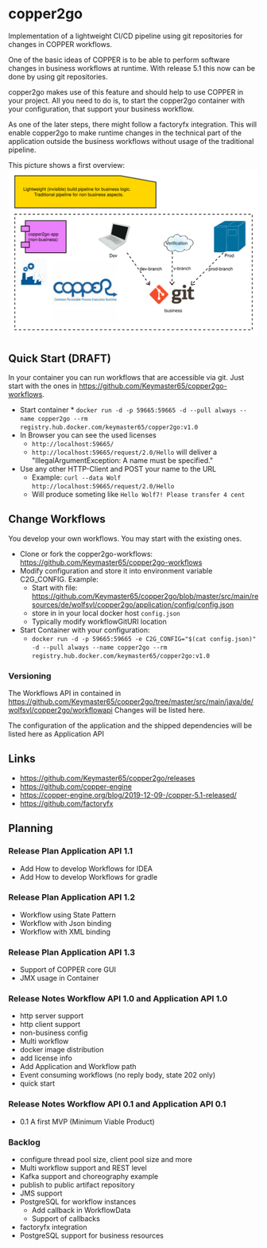 # copper2go
 Implementation of a lightweight CI/CD pipeline using git repositories for changes 
 in COPPER workflows.
 
 One of the basic ideas of COPPER is to be able to perform software changes in business
 workflows at runtime. With release 5.1 this now can be done by using git repositories.
 
copper2go makes use of this feature and should help to use COPPER in your project. 
All you need to do is, to start the copper2go container with your configuration,
that support your business workflow.
 
 As one of the later steps, there might follow a factoryfx integration. 
 This will enable copper2go to make runtime changes in the technical part of the application 
 outside the business workflows without usage of the traditional pipeline.
 
 This picture shows a first overview:
 ![This picture shows a first overview](copper2goOverview.svg)

## Quick Start (DRAFT)
In your container you can run workflows that are accessible via git. 
Just start with the ones in  https://github.com/Keymaster65/copper2go-workflows.

 * Start container
       * `docker run -d -p 59665:59665 -d --pull always --name copper2go --rm registry.hub.docker.com/keymaster65/copper2go:v1.0`
 * In Browser you can see the used licenses
   * `http://localhost:59665/`
   * `http://localhost:59665/request/2.0/Hello` will deliver a "IllegalArgumentException: A name must be specified."
 * Use any other HTTP-Client and POST your name to the URL
   * Example: `curl --data Wolf http://localhost:59665/request/2.0/Hello`
   * Will produce someting like `Hello Wolf7! Please transfer 4 cent`

## Change Workflows
You develop your own workflows. You may start with the existing ones.
  * Clone or fork the copper2go-workflows: https://github.com/Keymaster65/copper2go-workflows
  * Modify configuration and store it into environment variable C2G_CONFIG. Example:
    * Start with file: https://github.com/Keymaster65/copper2go/blob/master/src/main/resources/de/wolfsvl/copper2go/application/config/config.json
    * store in in your local docker host `config.json`
    * Typically modify workflowGitURI location
  * Start Container with your configuration:
    * `docker run -d -p 59665:59665 -e C2G_CONFIG="$(cat config.json)" -d --pull always --name copper2go --rm registry.hub.docker.com/keymaster65/copper2go:v1.0`

### Versioning
The Workflows API in contained in https://github.com/Keymaster65/copper2go/tree/master/src/main/java/de/wolfsvl/copper2go/workflowapi
Changes will be listed here.

The configuration of the application and the shipped dependencies will be listed here as Application API
  
## Links
  * https://github.com/Keymaster65/copper2go/releases
  * https://github.com/copper-engine
  * https://copper-engine.org/blog/2019-12-09-/copper-5.1-released/
  * https://github.com/factoryfx
 
## Planning
   
### Release Plan Application API 1.1
 * Add How to develop Workflows for IDEA
 * Add How to develop Workflows for gradle

### Release Plan Application API 1.2
 * Workflow using State Pattern
 * Workflow with Json binding
 * Workflow with XML binding

### Release Plan Application API 1.3
 * Support of COPPER core GUI
 * JMX usage in Container

### Release Notes Workflow API 1.0 and Application API 1.0
 * http server support
 * http client support
 * non-business config
 * Multi workflow
 * docker image distribution
 * add license info
 * Add Application and Workflow path 
 * Event consuming workflows (no reply body, state 202 only)
 * quick start
  
### Release Notes Workflow API 0.1 and Application API 0.1
 * 0.1 A first MVP (Minimum Viable Product)

### Backlog
 * configure thread pool size, client pool size and more
 * Multi workflow support and REST level
 * Kafka support and choreography example
 * publish to public artifact repository
 * JMS support 
 * PostgreSQL for workflow instances
   * Add callback in WorkflowData
   * Support of callbacks
 * factoryfx integration
 * PostgreSQL support for business resources

